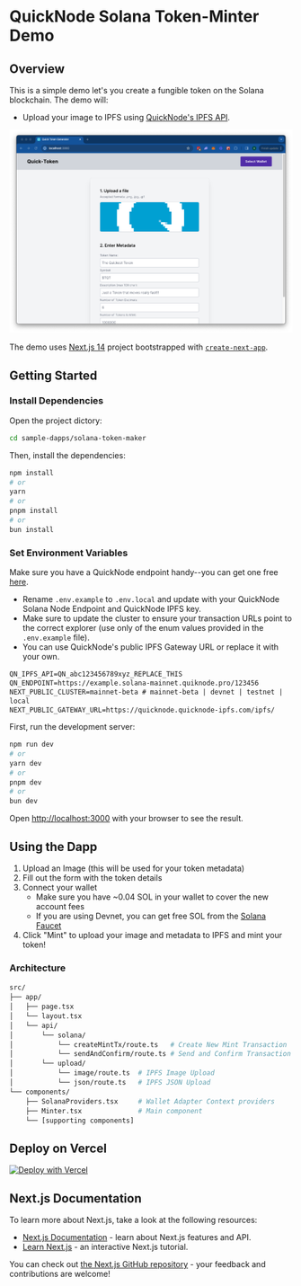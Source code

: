 # QuickNode Solana Token-Minter Demo

## Overview
This is a simple demo let's you create a fungible token on the Solana blockchain. The demo will:
- Upload your image to IPFS using [QuickNode's IPFS API](https://www.quicknode.com/ipfs).

![Preview](public/preview.png)

The demo uses [Next.js 14](https://nextjs.org/) project bootstrapped with [`create-next-app`](https://github.com/vercel/next.js/tree/canary/packages/create-next-app).


## Getting Started

### Install Dependencies

Open the project dictory: 

```bash
cd sample-dapps/solana-token-maker
```
Then, install the dependencies:

```bash
npm install
# or
yarn
# or
pnpm install
# or
bun install
```

### Set Environment Variables

Make sure you have a QuickNode endpoint handy--you can get one free [here](https://www.quicknode.com/signup?utm_source=internal&utm_campaign=dapp-examples&utm_content=token-maker).

- Rename `.env.example` to `.env.local` and update with your QuickNode Solana Node Endpoint and QuickNode IPFS key.
- Make sure to update the cluster to ensure your transaction URLs point to the correct explorer (use only of the enum values provided in the `.env.example` file).
- You can use QuickNode's public IPFS Gateway URL or replace it with your own.

```env
QN_IPFS_API=QN_abc123456789xyz_REPLACE_THIS
QN_ENDPOINT=https://example.solana-mainnet.quiknode.pro/123456
NEXT_PUBLIC_CLUSTER=mainnet-beta # mainnet-beta | devnet | testnet | local
NEXT_PUBLIC_GATEWAY_URL=https://quicknode.quicknode-ipfs.com/ipfs/
```

First, run the development server:

```bash
npm run dev
# or
yarn dev
# or
pnpm dev
# or
bun dev
```

Open [http://localhost:3000](http://localhost:3000) with your browser to see the result.

## Using the Dapp

1. Upload an Image (this will be used for your token metadata)
2. Fill out the form with the token details
3. Connect your wallet
    - Make sure you have ~0.04 SOL in your wallet to cover the new account fees
    - If you are using Devnet, you can get free SOL from the [Solana Faucet](https://faucet.quicknode.com/)
4. Click "Mint" to upload your image and metadata to IPFS and mint your token!

### Architecture

```bash
src/
├── app/
│   ├── page.tsx
│   └── layout.tsx
│   └── api/
│       └── solana/
│           └── createMintTx/route.ts   # Create New Mint Transaction   
│           └── sendAndConfirm/route.ts # Send and Confirm Transaction
│       └── upload/
│           └── image/route.ts  # IPFS Image Upload
│           └── json/route.ts   # IPFS JSON Upload
└── components/
    ├── SolanaProviders.tsx     # Wallet Adapter Context providers
    ├── Minter.tsx              # Main component
    └── [supporting components]
```

## Deploy on Vercel

[![Deploy with Vercel](https://vercel.com/button)](https://vercel.com/new/clone?repository-url=https%3A%2F%2Fgithub.com%2Fquiknode-labs%2Fqn-guide-examples%2Ftree%2Fmain%2Fsample-dapps%2Fsolana-token-maker&env=QN_IPFS_API,QN_ENDPOINT,NEXT_PUBLIC_CLUSTER,NEXT_PUBLIC_GATEWAY_URL&envDescription=Requires%20QuickNode%20Endpoint%20and%20QN%20IPFS%20API%20Key&envLink=https%3A%2F%2Fdashboard.quicknode.com%2Fendpoints&project-name=quicknode-token-minter&repository-name=quicknode-token-minter&redirect-url=https%3A%2F%2Fdashboard.quicknode.com%2Fendpoints&demo-image=https%3A%2F%2Fgithub.com%2Fquiknode-labs%2Fqn-guide-examples%2Ftree%2Fmain%2Fsample-dapps%2Fsolana-token-maker%2Fpublic%2Fpreview.png)

## Next.js Documentation

To learn more about Next.js, take a look at the following resources:

- [Next.js Documentation](https://nextjs.org/docs) - learn about Next.js features and API.
- [Learn Next.js](https://nextjs.org/learn) - an interactive Next.js tutorial.

You can check out [the Next.js GitHub repository](https://github.com/vercel/next.js/) - your feedback and contributions are welcome!

